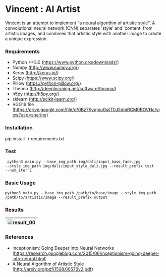 # Vincent : AI Artist

Vincent is an attempt to implement "a neural algorithm of artistic style". A convolutional neural network (CNN) separates 'style' and 'content' from artistic images, and combines that artistic style with another image to create a unique expression.

### Requirements

* Python >=3.0 (https://www.python.org/downloads/)
* Numpy (http://www.numpy.org/)
* Keras (http://keras.io/)
* Scipy  (https://www.scipy.org/)
* Pillow (https://python-pillow.org/)
* Theano (http://deeplearning.net/software/theano/)
* h5py (http://h5py.org/)
* sklearn (http://scikit-learn.org/)
* VGG16 file (https://drive.google.com/file/d/0Bz7KyqmuGsilT0J5dmRCM0ROVHc/view?usp=sharing)

### Installation
pip install -r requirements.txt

### Test 

<code> python3 main.py --base_img_path img/dali/input_base_face.jpg --style_img_path img/dali/input_style_dali.jpg --result_prefix test --num_iter 1 </code>

### Basic Usage

```
python3 main.py --base_img_path /path/to/base/image --style_img_path /path/to/artistic/image --result_prefix output
```

### Results

|![result_00](img/outputs.png)|
|-------------------------------|

### References

* Inceptionism: Going Deeper into Neural Networks (https://research.googleblog.com/2015/06/inceptionism-going-deeper-into-neural.html)
* A Neural Algorithm of Artistic Style (http://arxiv.org/pdf/1508.06576v2.pdf)

